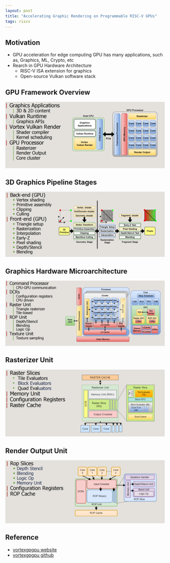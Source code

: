 ```yaml
---
layout: post
title: "Accelerating Graphic Rendering on Programmable RISC-V GPUs"
tags: riscv
---
```


## Motivation

- GPU acceleration for edge computing
GPU has many applications, such as, Graphics, ML, Crypto, etc
- Rearch in GPU Hardware Architecture
  - RISC-V ISA extension for graphics
  - Open-source Vulkan software stack

## GPU Framework Overview

![overview](/assets/snip-images/2023-04-26_114533.png)

## 3D Graphics Pipeline Stages

![Pipeline](/assets/snip-images/2023-04-26_114912.png)

## Graphics Hardware Microarchitecture

![microarchitecture](/assets/snip-images/2023-04-26_115258.png)

## Rasterizer Unit

![Rasterizer](/assets/snip-images/2023-04-26_115609.png)

## Render Output Unit

![ROP](/assets/snip-images/2023-04-26_115640.png)

## Reference

- [vortexgpgpu website](https://vortex.cc.gatech.edu/)
- [vortexgpgpu github](https://github.com/vortexgpgpu/vortex)
